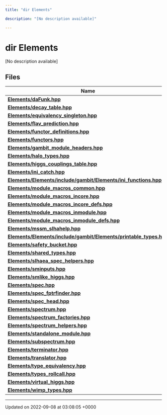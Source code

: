 ```yaml
---
title: "dir Elements"

description: "[No description available]"

---
```


# dir Elements

[No description available]

## Files

| Name           |
| -------------- |
| **[Elements/daFunk.hpp](/documentation/code/files/dafunk_8hpp/#file-elements-dafunk-hpp)**  |
| **[Elements/decay_table.hpp](/documentation/code/files/decay__table_8hpp/#file-elements-decay-table-hpp)**  |
| **[Elements/equivalency_singleton.hpp](/documentation/code/files/equivalency__singleton_8hpp/#file-elements-equivalency-singleton-hpp)**  |
| **[Elements/flav_prediction.hpp](/documentation/code/files/flav__prediction_8hpp/#file-elements-flav-prediction-hpp)**  |
| **[Elements/functor_definitions.hpp](/documentation/code/files/functor__definitions_8hpp/#file-elements-functor-definitions-hpp)**  |
| **[Elements/functors.hpp](/documentation/code/files/functors_8hpp/#file-elements-functors-hpp)**  |
| **[Elements/gambit_module_headers.hpp](/documentation/code/files/gambit__module__headers_8hpp/#file-elements-gambit-module-headers-hpp)**  |
| **[Elements/halo_types.hpp](/documentation/code/files/halo__types_8hpp/#file-elements-halo-types-hpp)**  |
| **[Elements/higgs_couplings_table.hpp](/documentation/code/files/higgs__couplings__table_8hpp/#file-elements-higgs-couplings-table-hpp)**  |
| **[Elements/ini_catch.hpp](/documentation/code/files/ini__catch_8hpp/#file-elements-ini-catch-hpp)**  |
| **[Elements/Elements/include/gambit/Elements/ini_functions.hpp](/documentation/code/files/elements_2include_2gambit_2elements_2ini__functions_8hpp/#file-elements-elements-include-gambit-elements-ini-functions-hpp)**  |
| **[Elements/module_macros_common.hpp](/documentation/code/files/module__macros__common_8hpp/#file-elements-module-macros-common-hpp)**  |
| **[Elements/module_macros_incore.hpp](/documentation/code/files/module__macros__incore_8hpp/#file-elements-module-macros-incore-hpp)**  |
| **[Elements/module_macros_incore_defs.hpp](/documentation/code/files/module__macros__incore__defs_8hpp/#file-elements-module-macros-incore-defs-hpp)**  |
| **[Elements/module_macros_inmodule.hpp](/documentation/code/files/module__macros__inmodule_8hpp/#file-elements-module-macros-inmodule-hpp)**  |
| **[Elements/module_macros_inmodule_defs.hpp](/documentation/code/files/module__macros__inmodule__defs_8hpp/#file-elements-module-macros-inmodule-defs-hpp)**  |
| **[Elements/mssm_slhahelp.hpp](/documentation/code/files/mssm__slhahelp_8hpp/#file-elements-mssm-slhahelp-hpp)**  |
| **[Elements/Elements/include/gambit/Elements/printable_types.hpp](/documentation/code/files/elements_2include_2gambit_2elements_2printable__types_8hpp/#file-elements-elements-include-gambit-elements-printable-types-hpp)**  |
| **[Elements/safety_bucket.hpp](/documentation/code/files/safety__bucket_8hpp/#file-elements-safety-bucket-hpp)**  |
| **[Elements/shared_types.hpp](/documentation/code/files/shared__types_8hpp/#file-elements-shared-types-hpp)**  |
| **[Elements/slhaea_spec_helpers.hpp](/documentation/code/files/slhaea__spec__helpers_8hpp/#file-elements-slhaea-spec-helpers-hpp)**  |
| **[Elements/sminputs.hpp](/documentation/code/files/sminputs_8hpp/#file-elements-sminputs-hpp)**  |
| **[Elements/smlike_higgs.hpp](/documentation/code/files/smlike__higgs_8hpp/#file-elements-smlike-higgs-hpp)**  |
| **[Elements/spec.hpp](/documentation/code/files/spec_8hpp/#file-elements-spec-hpp)**  |
| **[Elements/spec_fptrfinder.hpp](/documentation/code/files/spec__fptrfinder_8hpp/#file-elements-spec-fptrfinder-hpp)**  |
| **[Elements/spec_head.hpp](/documentation/code/files/spec__head_8hpp/#file-elements-spec-head-hpp)**  |
| **[Elements/spectrum.hpp](/documentation/code/files/spectrum_8hpp/#file-elements-spectrum-hpp)**  |
| **[Elements/spectrum_factories.hpp](/documentation/code/files/spectrum__factories_8hpp/#file-elements-spectrum-factories-hpp)**  |
| **[Elements/spectrum_helpers.hpp](/documentation/code/files/spectrum__helpers_8hpp/#file-elements-spectrum-helpers-hpp)**  |
| **[Elements/standalone_module.hpp](/documentation/code/files/standalone__module_8hpp/#file-elements-standalone-module-hpp)**  |
| **[Elements/subspectrum.hpp](/documentation/code/files/subspectrum_8hpp/#file-elements-subspectrum-hpp)**  |
| **[Elements/terminator.hpp](/documentation/code/files/terminator_8hpp/#file-elements-terminator-hpp)**  |
| **[Elements/translator.hpp](/documentation/code/files/translator_8hpp/#file-elements-translator-hpp)**  |
| **[Elements/type_equivalency.hpp](/documentation/code/files/type__equivalency_8hpp/#file-elements-type-equivalency-hpp)**  |
| **[Elements/types_rollcall.hpp](/documentation/code/files/types__rollcall_8hpp/#file-elements-types-rollcall-hpp)**  |
| **[Elements/virtual_higgs.hpp](/documentation/code/files/virtual__higgs_8hpp/#file-elements-virtual-higgs-hpp)**  |
| **[Elements/wimp_types.hpp](/documentation/code/files/wimp__types_8hpp/#file-elements-wimp-types-hpp)**  |






-------------------------------

Updated on 2022-09-08 at 03:08:05 +0000
